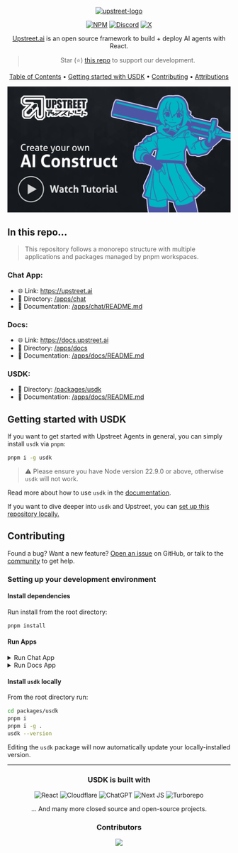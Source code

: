 <!-- markdownlint-configure-file {
  "MD013": {
    "code_blocks": false,
    "tables": false
  },
  "MD033": false,
  "MD041": false
} -->

<div align="center" style="text-align: center">

[![upstreet-logo](https://github.com/user-attachments/assets/56a1469a-1a2f-4fd2-a1d3-32fa44d7b02d)](https://upstreet.ai)


<!-- [![](https://dcbadge.limes.pink/api/server/TfKW36rMj7)](https://discord.gg/TfKW36rMj7) -->
[![NPM](https://img.shields.io/badge/NPM-%23CB3837.svg?style=for-the-badge&logo=npm&logoColor=white)](https://npmjs.org/package/usdk)
[![Discord](https://img.shields.io/badge/Discord-%235865F2.svg?style=for-the-badge&logo=discord&logoColor=white)](https://upstreet.ai/usdk-discord)
[![X](https://img.shields.io/badge/X-%23000000.svg?style=for-the-badge&logo=X&logoColor=white)](https://x.com/upstreetai)

[Upstreet.ai](https://upstreet.ai) is an open source framework to build + deploy AI agents with React.

> Star (⭐️) [this repo](https://github.com/upstreetAI/upstreet-core) to support our development.

[Table of Contents](#in-this-repo) •
[Getting started with USDK](#getting-started-with-usdk) •
[Contributing](#contributing) •
[Attributions](#usdk-is-built-with)

</div>

[![Tutorial Video](./screenshots/video-thumbnail.png)](https://www.youtube.com/watch?v=Fr78GhpaYB4&t=2s)

## In this repo...
> This repository follows a monorepo structure with multiple applications and packages managed by pnpm workspaces.

### Chat App:
- 🌐 Link: https://upstreet.ai
- 📁 Directory: [/apps/chat](https://github.com/UpstreetAI/upstreet-core/tree/main/apps/chat)
- 📖 Documentation: [/apps/chat/README.md](https://github.com/UpstreetAI/upstreet-core/blob/main/apps/chat/README.md)

### Docs:
- 🌐 Link: https://docs.upstreet.ai
- 📁 Directory: [/apps/docs](https://github.com/UpstreetAI/upstreet-core/tree/main/apps/docs)
- 📖 Documentation: [/apps/docs/README.md](https://github.com/UpstreetAI/upstreet-core/blob/main/apps/chat/README.md)

### USDK:
- 📁 Directory: [/packages/usdk](https://github.com/UpstreetAI/upstreet-core/tree/main/packages/usdk)
- 📖 Documentation: [/apps/docs/README.md](https://github.com/UpstreetAI/upstreet-core/blob/main/packages/usdk/README.md)

## Getting started with USDK

If you want to get started with Upstreet Agents in general, you can simply install `usdk` via `pnpm`:

```bash
pnpm i -g usdk
```

> ⚠️ Please ensure you have Node version 22.9.0 or above, otherwise `usdk` will not work.

Read more about how to use `usdk` in the [documentation](https://docs.upstreet.ai/install).

If you want to dive deeper into `usdk` and Upstreet, you can [set up this repository locally.](#Setting-up-your-development-environment)

## Contributing

Found a bug? Want a new feature? [Open an issue](https://github.com/upstreetAI/upstreet-core/issues/new) on GitHub, or talk to the [community](https://upstreet.ai/usdk-discord) to get help.

### Setting up your development environment

#### Install dependencies
Run install from the root directory:
```bash
pnpm install
```

#### Run Apps

<details>
   <summary>Run Chat App</summary>
   <br />

   > From the root directory run:
   >  ```bash
   >  pnpm run chat dev
   >  ```

</details>

<details>
   <summary>Run Docs App</summary>
   <br />

   > From the root directory run:
   >  ```bash
   >  pnpm run docs dev
   >  ```

</details>

#### Install `usdk` locally
From the root directory run:
```bash
cd packages/usdk
pnpm i
pnpm i -g .
usdk --version
```

Editing the `usdk` package will now automatically update your locally-installed version.

---

<div align="center">

### USDK is built with

![React](https://img.shields.io/badge/react-%2320232a.svg?style=for-the-badge&logo=react&logoColor=%2361DAFB)
![Cloudflare](https://img.shields.io/badge/Cloudflare-F38020?style=for-the-badge&logo=Cloudflare&logoColor=white)
![ChatGPT](https://img.shields.io/badge/chatGPT-74aa9c?style=for-the-badge&logo=openai&logoColor=white)
![Next JS](https://img.shields.io/badge/Next-black?style=for-the-badge&logo=next.js&logoColor=white)
![Turborepo](https://img.shields.io/badge/Turborepo-%230F0813.svg?style=for-the-badge&logo=Turborepo&logoColor=white)

... And many more closed source and open-source projects.

### Contributors
<a href="https://github.com/upstreetAI/upstreet-core/graphs/contributors">
  <img src="https://contrib.rocks/image?repo=upstreetAI/upstreet-core" />
</a>

</div>